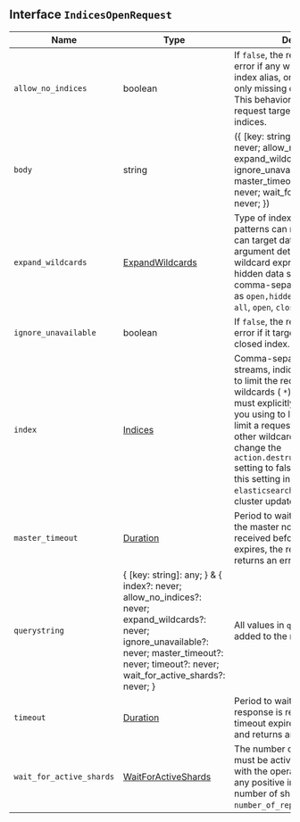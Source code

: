 ## Interface `IndicesOpenRequest`

| Name | Type | Description |
| - | - | - |
| `allow_no_indices` | boolean | If `false`, the request returns an error if any wildcard expression, index alias, or `_all` value targets only missing or closed indices. This behavior applies even if the request targets other open indices. |
| `body` | string | ({ [key: string]: any; } & { index?: never; allow_no_indices?: never; expand_wildcards?: never; ignore_unavailable?: never; master_timeout?: never; timeout?: never; wait_for_active_shards?: never; }) | All values in `body` will be added to the request body. |
| `expand_wildcards` | [ExpandWildcards](./ExpandWildcards.md) | Type of index that wildcard patterns can match. If the request can target data streams, this argument determines whether wildcard expressions match hidden data streams. Supports comma-separated values, such as `open,hidden`. Valid values are: `all`, `open`, `closed`, `hidden`, `none`. |
| `ignore_unavailable` | boolean | If `false`, the request returns an error if it targets a missing or closed index. |
| `index` | [Indices](./Indices.md) | Comma-separated list of data streams, indices, and aliases used to limit the request. Supports wildcards ( `*`). By default, you must explicitly name the indices you using to limit the request. To limit a request using `_all`, `*`, or other wildcard expressions, change the `action.destructive_requires_name` setting to false. You can update this setting in the `elasticsearch.yml` file or using the cluster update settings API. |
| `master_timeout` | [Duration](./Duration.md) | Period to wait for a connection to the master node. If no response is received before the timeout expires, the request fails and returns an error. |
| `querystring` | { [key: string]: any; } & { index?: never; allow_no_indices?: never; expand_wildcards?: never; ignore_unavailable?: never; master_timeout?: never; timeout?: never; wait_for_active_shards?: never; } | All values in `querystring` will be added to the request querystring. |
| `timeout` | [Duration](./Duration.md) | Period to wait for a response. If no response is received before the timeout expires, the request fails and returns an error. |
| `wait_for_active_shards` | [WaitForActiveShards](./WaitForActiveShards.md) | The number of shard copies that must be active before proceeding with the operation. Set to `all` or any positive integer up to the total number of shards in the index ( `number_of_replicas+1`). |
